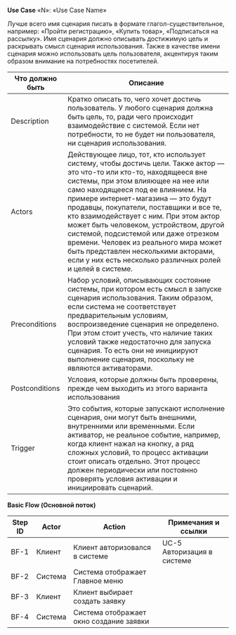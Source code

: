 **Use Case** «N»: «Use Case Name»

Лучше всего имя сценария писать в формате глагол-существительное, например: «Пройти регистрацию», «Купить товар», «Подписаться на рассылку».
Имя сценария должно описывать достижимую цель и раскрывать смысл сценария использования. Также в качестве имени сценария можно использовать цель пользователя, акцентируя таким образом внимание на потребностях посетителей.

| Что должно быть | Описание                                                                                                                                                                                                                                                                                                                                                                                                                                                                                                                                                     |
|-----------------|--------------------------------------------------------------------------------------------------------------------------------------------------------------------------------------------------------------------------------------------------------------------------------------------------------------------------------------------------------------------------------------------------------------------------------------------------------------------------------------------------------------------------------------------------------------|
| Description     | Кратко описать то, чего хочет достичь пользователь. У любого сценария должна быть цель, то, ради чего происходит взаимодействие с системой. Если нет потребности, то не будет ни пользователя, ни сценария использования.                                                                                                                                                                                                                                                                                                                                    |
| Actors          | Действующее лицо, тот, кто использует систему, чтобы достичь цели. Также актор — это что-то или кто-то, находящееся вне системы, при этом влияющее на нее или само находящееся под ее влиянием. На примере интернет-магазина — это будут продавцы, покупатели, поставщики и все те, кто взаимодействует с ним. При этом актор может быть человеком, устройством, другой системой, подсистемой или даже отрезком времени. Человек из реального мира может быть представлен несколькими акторами, если у них есть несколько различных ролей и целей в системе. |
| Preconditions   | Набор условий, описывающих состояние системы, при котором есть смысл в запуске сценария использования. Таким образом, если система не соответствует предварительным условиям, воспроизведение сценария не определено. При этом стоит учесть, что наличие таких условий также недостаточно для запуска сценария. То есть они не инициируют выполнение сценария, поскольку не являются активаторами.                                                                                                                                                           |
| Postconditions  | Условия, которые должны быть проверены, прежде чем выходить из этого варианта использования                                                                                                                                                                                                                                                                                                                                                                                                                                                                  |
| Trigger         | Это события, которые запускают исполнение сценария, они могут быть внешними, внутренними или временными. Если активатор, не реальное событие, например, когда клиент нажал на кнопку, а ряд сложных условий, то процесс активации стоит описать отдельно. Этот процесс должен периодически или постоянно проверять условия активации и инициировать сценарий.                                                                                                                                                                                                |


**Basic Flow (Основной поток)**

| Step ID | Actor   | Action                                  | Примечания и ссылки        |
|---------|---------|-----------------------------------------|----------------------------|
| BF-1    | Клиент  | Клиент авторизовался в системе          | UC-5 Авторизация в системе |
| BF-2    | Система | Система отображает Главное меню         |                            |
| BF-3    | Клиент  | Клиент выбирает создать заявку          |                            |
| BF-4    | Система | Система отображает окно создание заявки |                            |

